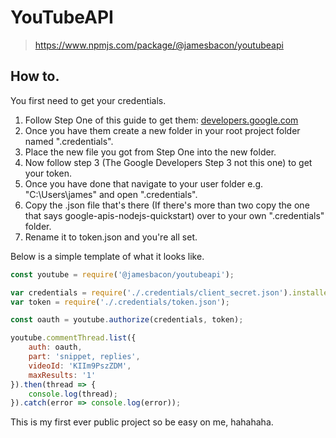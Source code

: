 # YouTubeAPI
> https://www.npmjs.com/package/@jamesbacon/youtubeapi

## How to.

You first need to get your credentials.
1. Follow Step One of this guide to get them: [developers.google.com](https://developers.google.com/youtube/v3/quickstart/nodejs)
2. Once you have them create a new folder in your root project folder named ".credentials".
3. Place the new file you got from Step One into the new folder.
4. Now follow step 3 (The Google Developers Step 3 not this one) to get your token.
5. Once you have done that navigate to your user folder e.g. "C:\Users\james" and open ".credentials".
6. Copy the .json file that's there (If there's more than two copy the one that says google-apis-nodejs-quickstart) over to your own ".credentials" folder.
7. Rename it to token.json and you're all set.

Below is a simple template of what it looks like.

```javascript
const youtube = require('@jamesbacon/youtubeapi');

var credentials = require('./.credentials/client_secret.json').installed;
var token = require('./.credentials/token.json');

const oauth = youtube.authorize(credentials, token);

youtube.commentThread.list({
    auth: oauth,
    part: 'snippet, replies',
    videoId: 'KIIm9PszZDM',
    maxResults: '1'
}).then(thread => {
    console.log(thread);
}).catch(error => console.log(error));
```

This is my first ever public project so be easy on me, hahahaha.
